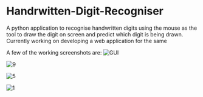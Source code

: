 # Handrwitten-Digit-Recogniser
A python application to recognise handwritten digits using the mouse as the tool to draw the digit on screen and predict which digit is being drawn.
Currently working on developing a web application for the same

A few of the working screenshots are:
![GUI](https://user-images.githubusercontent.com/46041240/83360200-2722b380-a39d-11ea-9067-8f90c4e9aee6.JPG)

![9](https://user-images.githubusercontent.com/46041240/83360234-67823180-a39d-11ea-8e75-629a75f63fb0.JPG)

![5](https://user-images.githubusercontent.com/46041240/83360216-3b66b080-a39d-11ea-8c37-fda7cd943e53.JPG)

![1](https://user-images.githubusercontent.com/46041240/83360213-3a358380-a39d-11ea-9f1e-5e8cd86ec44a.JPG)
